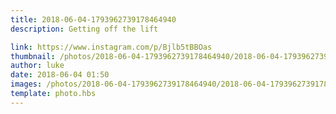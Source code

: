```yaml
---
title: 2018-06-04-1793962739178464940
description: Getting off the lift

link: https://www.instagram.com/p/Bjlb5tBBOas
thumbnail: /photos/2018-06-04-1793962739178464940/2018-06-04-1793962739178464940.jpg
author: luke
date: 2018-06-04 01:50
images: /photos/2018-06-04-1793962739178464940/2018-06-04-1793962739178464940.jpg
template: photo.hbs
---
```

